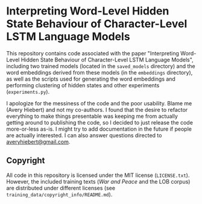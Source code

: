 # Interpreting Word-Level Hidden State Behaviour of Character-Level LSTM Language Models

This repository contains code associated with the paper 
"Interpreting Word-Level Hidden State Behaviour of Character-Level LSTM Language Models", including two trained models (located in the `saved_models` 
directory) and the word embeddings derived from these models (in the
`embeddings` directory), as well as the scripts used for generating the
word embeddings and performing clustering of hidden states and other
experiments (`experiments.py`).

I apologize for the messiness of the code and the poor usability.
Blame me (Avery Hiebert) and not my co-authors. 
I found that the desire to refactor everything to make things presentable was
keeping me from actually getting around to publishing the code, so I decided to
just release the code more-or-less as-is.  I might try to add
documentation in the future if people are actually
interested.  I can also answer questions directed to averyhiebert@gmail.com.

## Copyright

All code in this repository is licensed under the MIT license (`LICENSE.txt`).
However, the included training texts (*War and Peace* and the LOB corpus) are
distributed under different licenses (see `training_data/copyright_info/README.md`).

